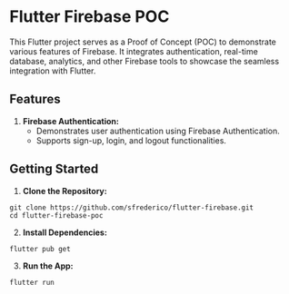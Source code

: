 # Flutter Firebase POC

This Flutter project serves as a Proof of Concept (POC) to demonstrate various features of Firebase. It integrates authentication, real-time database, analytics, and other Firebase tools to showcase the seamless integration with Flutter.

## Features

1. **Firebase Authentication:**
   - Demonstrates user authentication using Firebase Authentication.
   - Supports sign-up, login, and logout functionalities.


## Getting Started

1. **Clone the Repository:**

```
git clone https://github.com/sfrederico/flutter-firebase.git
cd flutter-firebase-poc
```

2. **Install Dependencies:**
```
flutter pub get
```

3. **Run the App:**
```
flutter run
``````